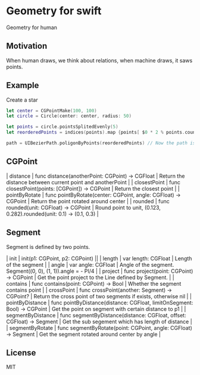 Geometry for swift
======
Geometry for human

Motivation
---
When human draws, we think about relations, when machine draws, it saws points. 

Example
---
Create a star

``` swift
let center = CGPointMake(100, 100)
let circle = Circle(center: center, radius: 50)

let points = circle.pointsSplitedEvenly(5)
let reorderedPoints = indices(points).map {points[ $0 * 2 % points.count ]}

path = UIBezierPath.poligonByPoints(reorderedPoints) // Now the path is a star
```

CGPoint
---
| distance | func distance(anotherPoint: CGPoint) -> CGFloat | Return the distance between current point and anotherPoint |
| closestPoint | func closestPoint(points: [CGPoint]) -> CGPoint | Return the closest point |
| pointByRotate | func pointByRotate(center: CGPoint, angle: CGFloat) -> CGPoint | Return the point rotated around center |
| rounded | func rounded(unit: CGFloat) -> CGPoint | Round point to unit, (0.123, 0.282).rounded(unit: 0.1) -> (0.1, 0.3) |

Segment
---
Segment is defined by two points. 

| init | init(p1: CGPoint, p2: CGPoint) ||
| length | var length: CGFloat | Length of the segment |
| angle | var angle: CGFloat | Angle of the segment. Segment((0, 0), (1, 1)).angle = - PI/4 |
| project | func project(point: CGPoint) -> CGPoint | Get the point project to the Line defined by Segment. |
| contains | func contains(point: CGPoint) -> Bool | Whether the segment contains point |
| crossPoint | func crossPoint(another: Segment) -> CGPoint? | Return the cross point of two segments if exists, otherwise nil |
| pointByDistance | func pointByDistance(distance: CGFloat, limitOnSegment: Bool) -> CGPoint | Get the point on segment with certain distance to p1 |
| segmentByDistance | func segmentByDistance(distance: CGFloat, offset: CGFloat) -> Segment | Get the sub segement which has length of distance |
| segmentByRotate | func segmentByRotate(point: CGPoint, angle: CGFloat) -> Segment | Get the segment rotated around center by angle |

License
---
MIT
